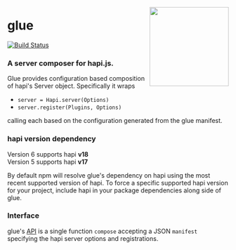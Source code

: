 <a href="http://hapijs.com"><img src="https://raw.githubusercontent.com/hapijs/assets/master/images/family.png" width="180px" align="right" /></a>

# glue

[![Build Status](https://travis-ci.org/hapijs/glue.svg)](https://travis-ci.org/hapijs/glue)

### A server composer for hapi.js.

Glue provides configuration based composition of hapi's Server object. Specifically it wraps

 * `server = Hapi.server(Options)`
 * `server.register(Plugins, Options)`

calling each based on the configuration generated from the glue manifest.

### hapi version dependency

Version 6 supports hapi **v18**   
Version 5 supports hapi **v17**

By default npm will resolve glue's dependency on hapi using the most recent supported version of hapi. To force a specific supported hapi version for your project, include hapi in your package dependencies along side of glue.

### Interface

glue's [API](API.md) is a single function `compose` accepting a JSON `manifest` specifying the hapi server options and registrations.

